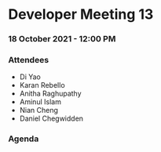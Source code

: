 # Developer Meeting 13

### 18 October 2021 - 12:00 PM

### Attendees

- Di Yao
- Karan Rebello
- Anitha Raghupathy
- Aminul Islam
- Nian Cheng
- Daniel Chegwidden

### Agenda
